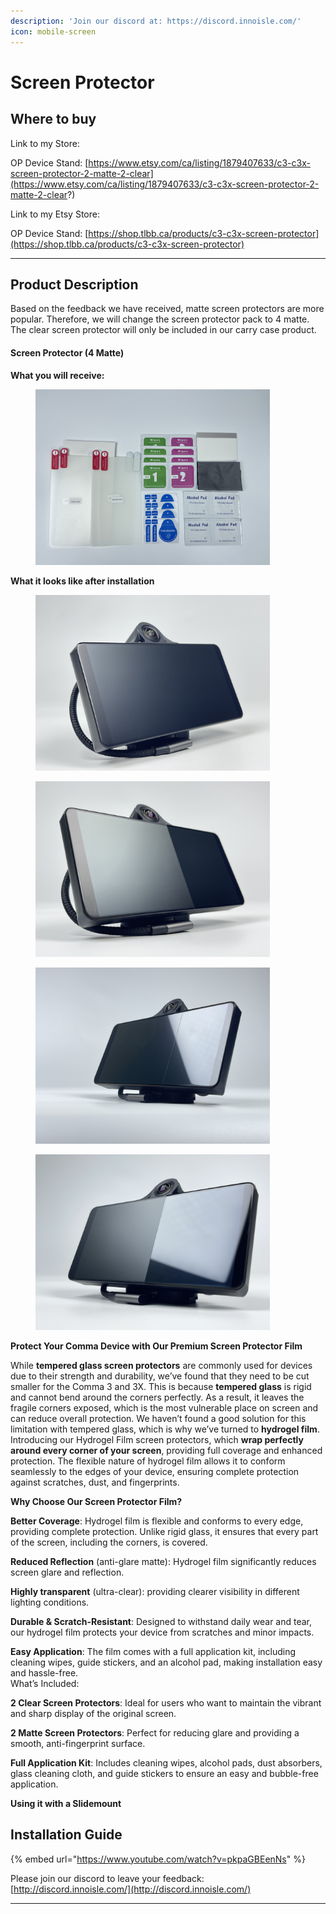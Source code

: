 ```yaml
---
description: 'Join our discord at: https://discord.innoisle.com/'
icon: mobile-screen
---
```


# Screen Protector

## Where to buy

Link to my Store:&#x20;

OP Device Stand: [https://www.etsy.com/ca/listing/1879407633/c3-c3x-screen-protector-2-matte-2-clear](https://www.etsy.com/ca/listing/1879407633/c3-c3x-screen-protector-2-matte-2-clear?)

Link to my Etsy Store:

OP Device Stand: [https://shop.tlbb.ca/products/c3-c3x-screen-protector](https://shop.tlbb.ca/products/c3-c3x-screen-protector)

***

## Product Description

Based on the feedback we have received, matte screen protectors are more popular. Therefore, we will change the screen protector pack to 4 matte.\
The clear screen protector will only be included in our carry case product.

#### Screen Protector (4 Matte)

**What you will receive:**

<figure><img src="../.gitbook/assets/c6d9d32b-9cde-46b0-b8d2-981211d2bba9.jpg" alt="" width="375"><figcaption></figcaption></figure>

**What it looks like after installation**&#x20;

<div><figure><img src="../.gitbook/assets/2fdf09bc-5bb5-4bdf-9576-2193d928c8f3.jpg" alt="" width="375"><figcaption></figcaption></figure> <figure><img src="../.gitbook/assets/2f3efa31-7ce0-4e25-9024-d1367d2ae681 (1).jpg" alt="" width="375"><figcaption></figcaption></figure></div>

<div><figure><img src="../.gitbook/assets/5e53cebc-cd04-4e5b-b202-106be5e6412c.jpg" alt="" width="375"><figcaption></figcaption></figure> <figure><img src="../.gitbook/assets/12b14317-ea25-492f-aafa-28d563ca961f.jpg" alt="" width="375"><figcaption></figcaption></figure></div>

**Protect Your Comma Device with Our Premium Screen Protector Film**


While **tempered glass screen protectors** are commonly used for devices due to their strength and durability, we’ve found that they need to be cut smaller for the Comma 3 and 3X. This is because **tempered glass** is rigid and cannot bend around the corners perfectly. As a result, it leaves the fragile corners exposed, which is the most vulnerable place on screen and can reduce overall protection. We haven’t found a good solution for this limitation with tempered glass, which is why we’ve turned to **hydrogel film**.
\
Introducing our Hydrogel Film screen protectors, which **wrap perfectly around every corner of your screen**, providing full coverage and enhanced protection. The flexible nature of hydrogel film allows it to conform seamlessly to the edges of your device, ensuring complete protection against scratches, dust, and fingerprints.

**Why Choose Our Screen Protector Film?**

**Better Coverage**: Hydrogel film is flexible and conforms to every edge, providing complete protection. Unlike rigid glass, it ensures that every part of the screen, including the corners, is covered.

**Reduced Reflection** (anti-glare matte): Hydrogel film significantly reduces screen glare and reflection.

**Highly transparent** (ultra-clear): providing clearer visibility in different lighting conditions.

**Durable & Scratch-Resistant**: Designed to withstand daily wear and tear, our hydrogel film protects your device from scratches and minor impacts.

**Easy Application**: The film comes with a full application kit, including cleaning wipes, guide stickers, and an alcohol pad, making installation easy and hassle-free.
\
What’s Included:

**2 Clear Screen Protectors**: Ideal for users who want to maintain the vibrant and sharp display of the original screen.

**2 Matte Screen Protectors**: Perfect for reducing glare and providing a smooth, anti-fingerprint surface.

**Full Application Kit**: Includes cleaning wipes, alcohol pads, dust absorbers, glass cleaning cloth, and guide stickers to ensure an easy and bubble-free application.



**Using it with a Slidemount**



## Installation Guide

{% embed url="https://www.youtube.com/watch?v=pkpaGBEenNs" %}



Please join our discord to leave your feedback: [http://discord.innoisle.com/](http://discord.innoisle.com/)

***

